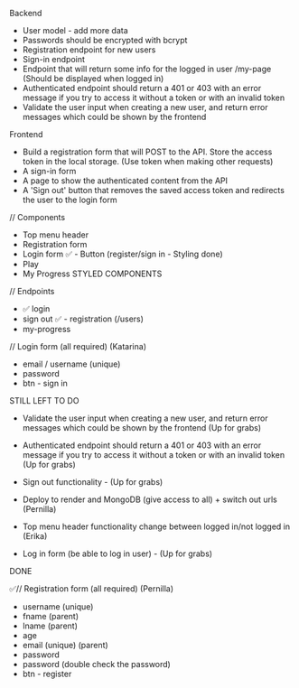 Backend

- User model - add more data
- Passwords should be encrypted with bcrypt
- Registration endpoint for new users
- Sign-in endpoint
- Endpoint that will return some info for the logged in user /my-page (Should be displayed when logged in)
- Authenticated endpoint should return a 401 or 403 with an error message if you try to access it without a token or with an invalid token
- Validate the user input when creating a new user, and return error messages which could be shown by the frontend

Frontend

- Build a registration form that will POST to the API. Store the access token in the local storage. (Use token when making other requests)
- A sign-in form
- A page to show the authenticated content from the API
- A 'Sign out' button that removes the saved access token and redirects the user to the login form



// Components

- Top menu header
- Registration form
- Login form
✅ - Button (register/sign in - Styling done) 
- Play
- My Progress
  STYLED COMPONENTS

// Endpoints

- ✅ login
- sign out
  ✅ - registration (/users)
- my-progress


// Login form (all required) (Katarina)
- email / username (unique)
- password
- btn - sign in


STILL LEFT TO DO 

- Validate the user input when creating a new user, and return error messages which could be shown by the frontend (Up for grabs) 

- Authenticated endpoint should return a 401 or 403 with an error message if you try to access it without a token or with an invalid token (Up for grabs)

- Sign out functionality - (Up for grabs)

- Deploy to render and MongoDB (give access to all) + switch out urls (Pernilla)

- Top menu header functionality change between logged in/not logged in (Erika)

- Log in form (be able to log in user) - (Up for grabs)




DONE

✅// Registration form (all required) (Pernilla)
- username (unique)
- fname (parent)
- lname (parent)
- age
- email (unique) (parent)
- password
- password (double check the password)
- btn - register